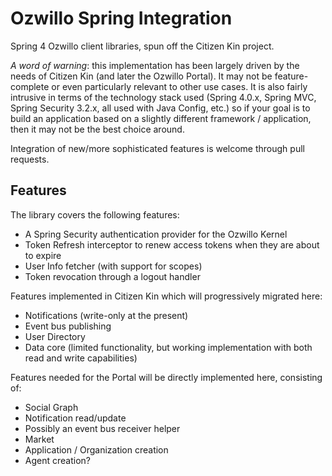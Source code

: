 Ozwillo Spring Integration
==========================

Spring 4 Ozwillo client libraries, spun off the Citizen Kin project.

_A word of warning_: this implementation has been largely driven by the needs of Citizen Kin (and later the Ozwillo Portal). It may not be feature-complete or even particularly relevant to other use cases. It is also fairly intrusive in terms of the technology stack used (Spring 4.0.x, Spring MVC, Spring Security 3.2.x, all used with Java Config, etc.) so if your goal is to build an application based on a slightly different framework / application, then it may not be the best choice around.

Integration of new/more sophisticated features is welcome through pull requests.

Features
--------

The library covers the following features:

- A Spring Security authentication provider for the Ozwillo Kernel
- Token Refresh interceptor to renew access tokens when they are about to expire
- User Info fetcher (with support for scopes)
- Token revocation through a logout handler

Features implemented in Citizen Kin which will progressively migrated here:

- Notifications (write-only at the present)
- Event bus publishing
- User Directory
- Data core (limited functionality, but working implementation with both read and write capabilities)

Features needed for the Portal will be directly implemented here, consisting of:

- Social Graph
- Notification read/update
- Possibly an event bus receiver helper
- Market
- Application / Organization creation
- Agent creation?

